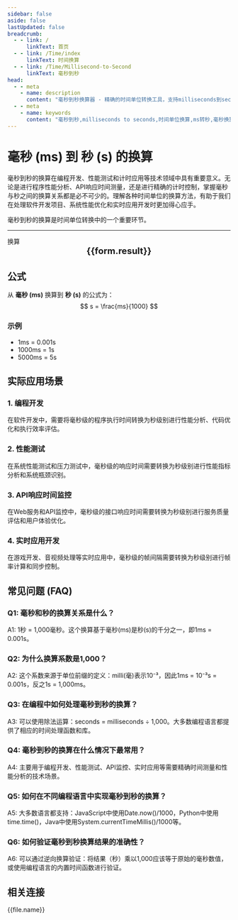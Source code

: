```yaml
---
sidebar: false
aside: false
lastUpdated: false
breadcrumb:
  - - link: /
      linkText: 首页
  - - link: /Time/index
      linkText: 时间换算
  - - link: /Time/Millisecond-to-Second
      linkText: 毫秒到秒
head:
  - - meta
    - name: description
      content: "毫秒到秒换算器 - 精确的时间单位转换工具，支持milliseconds到seconds的快速换算。适用于编程开发、性能测试、计时应用等场景，提供毫秒(ms)、秒(s)等时间单位的换算关系和实际应用指导。"
  - - meta
    - name: keywords
      content: "毫秒到秒,milliseconds to seconds,时间单位换算,ms转秒,毫秒换算器,秒换算,时间转换,编程开发,性能测试,计时应用,毫秒符号,时间单位,milliseconds,seconds,时间测量,程序计时"
---
```

# 毫秒 (ms) 到 秒 (s) 的换算

毫秒到秒的换算在编程开发、性能测试和计时应用等技术领域中具有重要意义。无论是进行程序性能分析、API响应时间测量，还是进行精确的计时控制，掌握毫秒与秒之间的换算关系都是必不可少的。理解各种时间单位的换算方法，有助于我们在处理软件开发项目、系统性能优化和实时应用开发时更加得心应手。

毫秒到秒的换算是时间单位转换中的一个重要环节。

---
<script setup>
import { onMounted, reactive, inject, ref } from 'vue'
import { NButton,NForm ,NFormItem,NInput,NInputNumber,NSelect,NCard,useMessage,NGrid ,NGi  } from 'naive-ui'
import { defineClientComponent } from 'vitepress'
import { Time } from '../files';

const convert = inject('convert')

const form = reactive({
  number: null,
  result: '',
  title: '毫秒到秒换算器',
  seoKey: [
    '毫秒到秒', 'milliseconds to seconds', '时间单位换算', 'ms转秒', '毫秒换算器',
    '秒换算', '时间转换', '编程开发', '性能测试', '计时应用', '毫秒符号',
    '时间单位', 'milliseconds', 'seconds', '时间测量', '程序计时', '时间计算',
    '单位转换', '时间工具', '换算公式', '时间换算表', '毫秒定义', '秒定义',
    '时间精度', '计时精度', '时间标准', '国际单位制', 'SI单位', '时间基准',
    '时间刻度', '时间间隔', '持续时间', '时间跨度', '时间范围', '时间周期',
    '时间频率', '时间节拍', '时间节奏', '时间控制', '时间同步', '时间校准',
    '时间误差'
  ]
})

const convertHandler = () => {
  if (form.number !== null && !isNaN(form.number)) {
    const convertedValue = parseFloat(form.number) / 1000
    form.result = `${form.number}ms = ${convertedValue.toFixed(3)}s`
  } else {
    form.result = '请输入有效的数值。'
  }
}
</script>

<n-form size="large" :model="form">
  <n-form-item label="毫秒 (ms)">
    <n-input-number v-model:value="form.number" placeholder="输入毫秒" style="width: 100%" />
  </n-form-item>
  <n-form-item>
    <n-button type="info" @click="convertHandler" block>换算</n-button>
  </n-form-item>
</n-form>

<n-card :title="form.title" size="small" embedded :bordered="false" hoverable>
  <div style="text-align:center;font-size:20px;">
    <strong>{{form.result}}</strong>
  </div>
  <template #footer>
    <div style="font-size:12px;color:#666;text-align:center;">
      <span v-for="(keyword, index) in form.seoKey" :key="index">
        {{ keyword }}<span v-if="index < form.seoKey.length - 1"> | </span>
      </span>
    </div>
  </template>
</n-card>

## 公式

从 **毫秒 (ms)** 换算到 **秒 (s)** 的公式为：
$$ s = \frac{ms}{1000} $$

### 示例
- 1ms = 0.001s
- 1000ms = 1s
- 5000ms = 5s

## 实际应用场景

### 1. 编程开发
在软件开发中，需要将毫秒级的程序执行时间转换为秒级别进行性能分析、代码优化和执行效率评估。

### 2. 性能测试
在系统性能测试和压力测试中，毫秒级的响应时间需要转换为秒级别进行性能指标分析和系统瓶颈识别。

### 3. API响应时间监控
在Web服务和API监控中，毫秒级的接口响应时间需要转换为秒级别进行服务质量评估和用户体验优化。

### 4. 实时应用开发
在游戏开发、音视频处理等实时应用中，毫秒级的帧间隔需要转换为秒级别进行帧率计算和同步控制。

## 常见问题 (FAQ)

### Q1: 毫秒和秒的换算关系是什么？
A1: 1秒 = 1,000毫秒。这个换算基于毫秒(ms)是秒(s)的千分之一，即1ms = 0.001s。

### Q2: 为什么换算系数是1,000？
A2: 这个系数来源于单位前缀的定义：milli(毫)表示10⁻³，因此1ms = 10⁻³s = 0.001s，反之1s = 1,000ms。

### Q3: 在编程中如何处理毫秒到秒的换算？
A3: 可以使用除法运算：seconds = milliseconds ÷ 1,000。大多数编程语言都提供了相应的时间处理函数和库。

### Q4: 毫秒到秒的换算在什么情况下最常用？
A4: 主要用于编程开发、性能测试、API监控、实时应用等需要精确时间测量和性能分析的技术场景。

### Q5: 如何在不同编程语言中实现毫秒到秒的换算？
A5: 大多数语言都支持：JavaScript中使用Date.now()/1000，Python中使用time.time()，Java中使用System.currentTimeMillis()/1000等。

### Q6: 如何验证毫秒到秒换算结果的准确性？
A6: 可以通过逆向换算验证：将结果（秒）乘以1,000应该等于原始的毫秒数值，或使用编程语言的内置时间函数进行验证。
## 相关连接
<n-grid x-gap="12" :cols="2">
  <n-gi v-for="(file, index) in Time" :key="index">
    <n-button
      text
      tag="a"
      :href="file.path"
      type="info"
    >
      {{file.name}}
    </n-button>
  </n-gi>
</n-grid>
